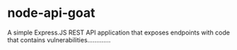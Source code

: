 # node-api-goat
A simple Express.JS REST API application that exposes endpoints with code that contains vulnerabilities.............
